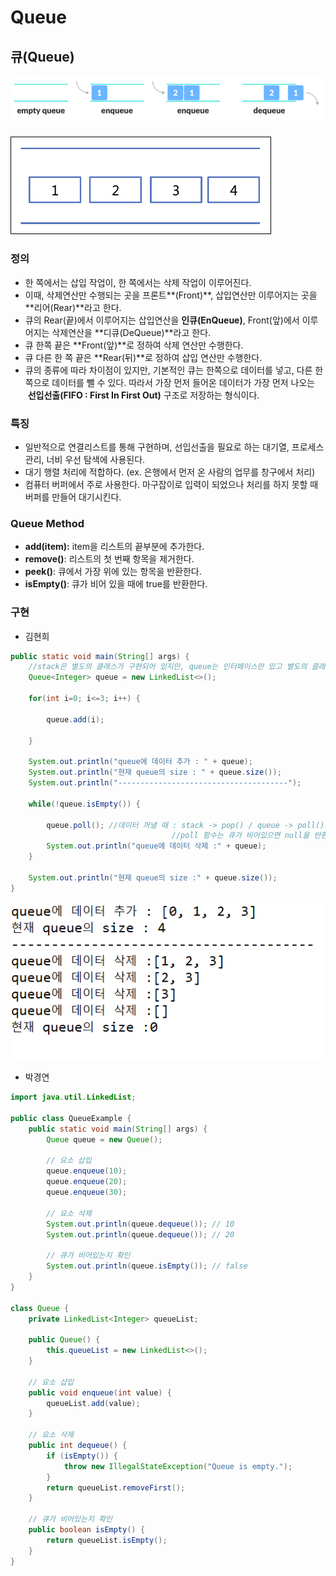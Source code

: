 # Queue

## 큐(Queue)

![Untitled](Queue/Untitled.png)

![Untitled](Queue/Untitled1.png)

### 정의

- 한 쪽에서는 삽입 작업이, 한 쪽에서는 삭제 작업이 이루어진다.
- 이때, 삭제연산만 수행되는 곳을 프론트**(Front)**, 삽입연산만 이루어지는 곳을 **리어(Rear)**라고 한다.
- 큐의 Rear(끝)에서 이루어지는 삽입연산을 **인큐(EnQueue)**, Front(앞)에서 이루어지는 삭제연산을 **디큐(DeQueue)**라고 한다.
- 큐 한쪽 끝은 **Front(앞)**로 정하여 삭제 연산만 수행한다.
- 큐 다른 한 쪽 끝은 **Rear(뒤)**로 정하여 삽입 연산만 수행한다.
- 큐의 종류에 따라 차이점이 있지만, 기본적인 큐는 한쪽으로 데이터를 넣고, 다른 한쪽으로 데이터를 뺄 수 있다. 따라서 가장 먼저 들어온 데이터가 가장 먼저 나오는  **선입선출(FIFO : First In First Out)** 구조로 저장하는 형식이다.

### 특징

- 일반적으로 연결리스트를 통해 구현하며, 선입선출을 필요로 하는 대기열, 프로세스 관리, 너비 우선 탐색에 사용된다.
- 대기 행렬 처리에 적합하다. (ex. 은행에서 먼저 온 사람의 업무를 창구에서 처리)
- 컴퓨터 버퍼에서 주로 사용한다. 마구잡이로 입력이 되었으나 처리를 하지 못할 때 버퍼를 만들어 대기시킨다.

### Queue Method

- **add(item):** item을 리스트의 끝부분에 추가한다.
- **remove()**: 리스트의 첫 번째 항목을 제거한다.
- **peek()**: 큐에서 가장 위에 있는 항목을 반환한다.
- **isEmpty()**: 큐가 비어 있을 때에 true를 반환한다.

### 구현

- 김현희

```java
public static void main(String[] args) {
	//stack은 별도의 클래스가 구현되어 있지만, queue는 인터페이스만 있고 별도의 클래스는 존재하지 않는다.
	Queue<Integer> queue = new LinkedList<>();

	for(int i=0; i<=3; i++) {

		queue.add(i);

	}

	System.out.println("queue에 데이터 추가 : " + queue);
	System.out.println("현재 queue의 size : " + queue.size());
	System.out.println("--------------------------------------");

	while(!queue.isEmpty()) {

		queue.poll(); //데이터 꺼낼 때 : stack -> pop() / queue -> poll()
									//poll 함수는 큐가 비어있으면 null을 반환한다.
		System.out.println("queue에 데이터 삭제 :" + queue);
	}

	System.out.println("현재 queue의 size :" + queue.size());
}

```

![Untitled](Queue/Untitled2.png)

- 박경연

```java
import java.util.LinkedList;

public class QueueExample {
    public static void main(String[] args) {
        Queue queue = new Queue();
        
        // 요소 삽입
        queue.enqueue(10);
        queue.enqueue(20);
        queue.enqueue(30);
        
        // 요소 삭제
        System.out.println(queue.dequeue()); // 10
        System.out.println(queue.dequeue()); // 20
        
        // 큐가 비어있는지 확인
        System.out.println(queue.isEmpty()); // false
    }
}

class Queue {
    private LinkedList<Integer> queueList;
    
    public Queue() {
        this.queueList = new LinkedList<>();
    }
    
    // 요소 삽입
    public void enqueue(int value) {
        queueList.add(value);
    }
    
    // 요소 삭제
    public int dequeue() {
        if (isEmpty()) {
            throw new IllegalStateException("Queue is empty.");
        }
        return queueList.removeFirst();
    }
    
    // 큐가 비어있는지 확인
    public boolean isEmpty() {
        return queueList.isEmpty();
    }
}
```